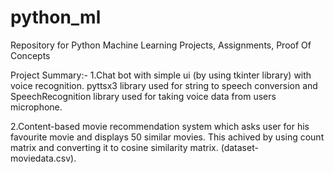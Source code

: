 # python_ml
Repository for Python Machine Learning Projects, Assignments, Proof Of Concepts

Project Summary:-
1.Chat bot with simple ui (by using tkinter library) with voice recognition. pyttsx3 library used for string to speech conversion and SpeechRecognition
library used for taking voice data from users microphone.

2.Content-based movie recommendation system which asks user for his favourite movie and displays 50 similar movies. This achived by using count matrix
and converting it to cosine similarity matrix. (dataset- moviedata.csv).
